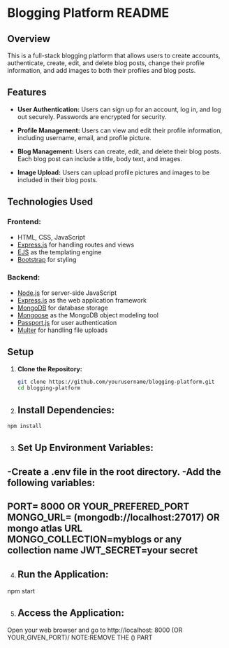 # Blogging Platform README

## Overview

This is a full-stack blogging platform that allows users to create accounts, authenticate, create, edit, and delete blog posts, change their profile information, and add images to both their profiles and blog posts.

## Features

- **User Authentication:** Users can sign up for an account, log in, and log out securely. Passwords are encrypted for security.

- **Profile Management:** Users can view and edit their profile information, including username, email, and profile picture.

- **Blog Management:** Users can create, edit, and delete their blog posts. Each blog post can include a title, body text, and images.

- **Image Upload:** Users can upload profile pictures and images to be included in their blog posts.

## Technologies Used

### Frontend:
- HTML, CSS, JavaScript
- [Express.js](https://expressjs.com/) for handling routes and views
- [EJS](https://ejs.co/) as the templating engine
- [Bootstrap](https://getbootstrap.com/) for styling

### Backend:
- [Node.js](https://nodejs.org/) for server-side JavaScript
- [Express.js](https://expressjs.com/) as the web application framework
- [MongoDB](https://www.mongodb.com/) for database storage
- [Mongoose](https://mongoosejs.com/) as the MongoDB object modeling tool
- [Passport.js](http://www.passportjs.org/) for user authentication
- [Multer](https://www.npmjs.com/package/multer) for handling file uploads

## Setup

1. **Clone the Repository:**
   ```bash
   git clone https://github.com/yourusername/blogging-platform.git
   cd blogging-platform
2. ## Install Dependencies:

```bash
npm install
```
3. ## Set Up Environment Variables:
-Create a .env file in the root directory.
-Add the following variables:
--
PORT= 8000 OR YOUR_PREFERED_PORT
MONGO_URL= (mongodb://localhost:27017) OR mongo atlas URL
MONGO_COLLECTION=myblogs or any collection name
JWT_SECRET=your secret
--
4. ## Run the Application:
npm start

5. ## Access the Application:
Open your web browser and go to http://localhost: 8000 (OR YOUR_GIVEN_PORT)/  NOTE:REMOVE THE () PART
